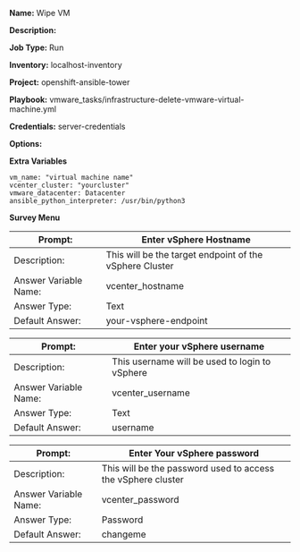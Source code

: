 **Name:** Wipe VM

**Description:**  

**Job Type:**  Run

**Inventory:**  localhost-inventory

**Project:**  openshift-ansible-tower

**Playbook:** vmware_tasks/infrastructure-delete-vmware-virtual-machine.yml

**Credentials:** server-credentials

**Options:**  

**Extra Variables**
```
vm_name: "virtual machine name"
vcenter_cluster: "yourcluster"
vmware_datacenter: Datacenter
ansible_python_interpreter: /usr/bin/python3
```

**Survey Menu**  

Prompt: | Enter vSphere Hostname
--|--
Description:  | This will be the target endpoint of the vSphere Cluster   
Answer Variable Name:  | vcenter_hostname  
Answer Type:  | Text  
Default Answer: | your-vsphere-endpoint    

Prompt: | Enter your vSphere username
--|--
Description:  | This username will be used to login to vSphere  
Answer Variable Name:  | vcenter_username  
Answer Type:  | Text  
Default Answer: | username    

Prompt:  |   Enter Your vSphere password
--|--
Description:  |  This will be the password used to access the vSphere cluster
Answer Variable Name:  |  vcenter_password
Answer Type:   | Password
Default Answer: | changeme
